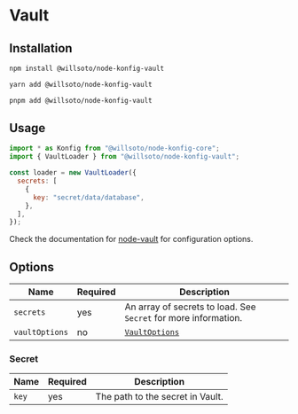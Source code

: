 # Vault

## Installation

```bash
npm install @willsoto/node-konfig-vault
```

```bash
yarn add @willsoto/node-konfig-vault
```

```bash
pnpm add @willsoto/node-konfig-vault
```

## Usage

```javascript
import * as Konfig from "@willsoto/node-konfig-core";
import { VaultLoader } from "@willsoto/node-konfig-vault";

const loader = new VaultLoader({
  secrets: [
    {
      key: "secret/data/database",
    },
  ],
});
```

Check the documentation for [node-vault](https://github.com/kr1sp1n/node-vault) for configuration options.

## Options

| Name           | Required | Description                                                     |
| -------------- | -------- | --------------------------------------------------------------- |
| `secrets`      | yes      | An array of secrets to load. See `Secret` for more information. |
| `vaultOptions` | no       | [`VaultOptions`](https://github.com/kr1sp1n/node-vault)         |

### Secret

| Name  | Required | Description                      |
| ----- | -------- | -------------------------------- |
| `key` | yes      | The path to the secret in Vault. |
